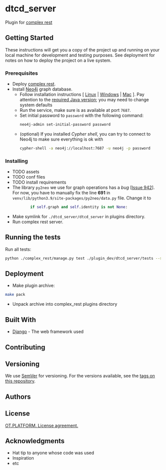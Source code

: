 # dtcd_server

Plugin for [complex rest](https://github.com/ISGNeuroTeam/complex_rest/tree/develop)

## Getting Started

These instructions will get you a copy of the project up and running on your local machine for development and testing purposes. See deployment for notes on how to deploy the project on a live system.

### Prerequisites

- Deploy [complex rest](https://github.com/ISGNeuroTeam/complex_rest/tree/develop).
- Install [Neo4j](https://neo4j.com/docs/operations-manual/current/installation/) graph database.
    - Follow installation instructions [ [Linux](https://neo4j.com/docs/operations-manual/current/installation/linux/) | [Windows](https://neo4j.com/docs/operations-manual/current/installation/windows/) | [Mac](https://neo4j.com/docs/operations-manual/current/installation/osx/) ]. Pay attention to the [required Java version](https://neo4j.com/docs/operations-manual/current/installation/requirements/#deployment-requirements-java); you may need to change system defaults
    - Run the service, make sure is as available at port `7687`.
    - Set initial password to `password` with the following command:
        ```sh
        neo4j-admin set-initial-password password
        ```
    - (optional) If you installed *Cypher shell*, you can try to connect to Neo4j to make sure everything is ok with
        ```sh
        cypher-shell -a neo4j://localhost:7687 -u neo4j -p password
        ```

### Installing

* TODO assets
* TODO conf files
* TODO install requirements
* The library `py2neo` we use for graph operations has a *bug* [[Issue 942](https://github.com/py2neo-org/py2neo/issues/942)]. For now, you have to manually fix the line **691** in `venv/lib/python3.9/site-packages/py2neo/data.py` file. Change it to
    ```python
            if self.graph and self.identity is not None:
    ```
* Make symlink for `./dtcd_server/dtcd_server` in plugins directory.
* Run complex rest server.

## Running the tests
Run all tests:
```bash
python ./complex_rest/manage.py test ./plugin_dev/dtcd_server/tests --settings=core.settings.test
```

## Deployment

* Make plugin archive:
```bash
make pack
```
* Unpack archive into complex_rest plugins directory

## Built With

* [Django](https://docs.djangoproject.com/en/3.2/) - The web framework used


## Contributing

## Versioning

We use [SemVer](http://semver.org/) for versioning. For the versions available, see the [tags on this repository](https://github.com/your/project/tags). 

## Authors


## License

[OT.PLATFORM. License agreement.](LICENSE.md)

## Acknowledgments

* Hat tip to anyone whose code was used
* Inspiration
* etc